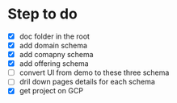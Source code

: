 # Step to do

- [x] doc folder in the root
- [x] add domain schema
- [x] add comapny schema
- [x] add offering schema
- [ ] convert UI from demo to these three schema
- [ ] dril down pages details for each schema
- [x] get project on GCP
